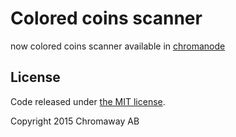 Colored coins scanner
=====================

now colored coins scanner available in [chromanode](http://github.com/chromaway/chromanode/)

## License

Code released under [the MIT license](LICENSE).

Copyright 2015 Chromaway AB
